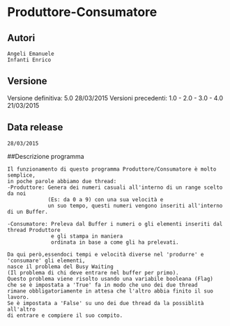 # Produttore-Consumatore
## Autori
    Angeli Emanuele  
    Infanti Enrico
    
## Versione
   Versione definitiva: 5.0   28/03/2015
   Versioni precedenti: 1.0 - 2.0 - 3.0 - 4.0   21/03/2015

## Data release
    28/03/2015
    
##Descrizione programma
    
    Il funzionamento di questo programma Produttore/Consumatore è molto semplice, 
    in poche parole abbiamo due thread:
    -Produttore: Genera dei numeri casuali all'interno di un range scelto da noi 
                 (Es: da 0 a 9) con una sua velocità e 
                 un suo tempo, questi numeri vengono inseriti all'interno di un Buffer.
                 
    -Consumatore: Preleva dal Buffer i numeri o gli elementi inseriti dal thread Produttore 
                  e gli stampa in maniera 
                  ordinata in base a come gli ha prelevati.
                  
    Da qui però,essendoci tempi e velocità diverse nel 'produrre' e 'consumare' gli elementi, 
    nasce il problema del Busy Waiting
    (Il problema di chi deve entrare nel buffer per primo).
    Questo problema viene risolto usando una variabile booleana (Flag) 
    che se è impostata a 'True' fa in modo che uno dei due thread 
    rimane obbligatoriamente in attesa che l'altro abbia finito il suo lavoro.
    Se è impostata a 'False' su uno dei due thread da la possiblità all'altro
    di entrare e compiere il suo compito.
